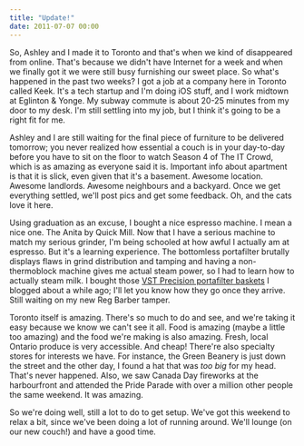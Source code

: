 ```yaml
---
title: "Update!"
date: 2011-07-07 00:00
---
```


<import><p>So, Ashley and I made it to Toronto and that's when we kind of disappeared from online. That's because we didn't have Internet for a week and when we finally got it we were still busy furnishing our sweet place. So what's happened in the past two weeks?
I got a job at a company here in Toronto called Keek. It's a tech startup and I'm doing iOS stuff, and I work midtown at Eglinton &amp; Yonge. My subway commute is about 20-25 minutes from my door to my desk. I'm still settling into my job, but I think it's going to be a right fit for me.</p>
<p>Ashley and I are still waiting for the final piece of furniture to be delivered tomorrow; you never realized how essential a couch is in your day-to-day before you have to sit on the floor to watch Season 4 of The IT Crowd, which is as amazing as everyone said it is. Important info about apartment is that it is slick, even given that it's a basement. Awesome location. Awesome landlords. Awesome neighbours and a backyard. Once we get everything settled, we'll post pics and get some feedback. Oh, and the cats love it here.</p>
<p>Using graduation as an excuse, I bought a nice espresso machine. I mean a nice one. The Anita by Quick Mill. Now that I have a serious machine to match my serious grinder, I'm being schooled at how awful I actually am at espresso. But it's a learning experience. The bottomless portafilter brutally displays flaws in grind distribution and tamping and having a non-thermoblock machine gives me actual steam power, so I had to learn how to actually steam milk. I bought those <a href="http://ashfurrow.com/index.php/2011/05/portafilter-baskets/">VST Precision portafilter baskets</a> I blogged about a while ago; I'll let you know how they go once they arrive. Still waiting on my new Reg Barber tamper.</p>
<p>Toronto itself is amazing. There's so much to do and see, and we're taking it easy because we know we can't see it all. Food is amazing (maybe a little too amazing) and the food we're making is also amazing. Fresh, local Ontario produce is very accessible. And cheap! There're also specialty stores for interests we have. For instance, the Green Beanery is just down the street and the other day, I found a hat that was <em>too big</em> for my head. That's never happened. Also, we saw Canada Day fireworks at the harbourfront and attended the Pride Parade with over a million other people the same weekend. It was amazing.</p>
<p>So we're doing well, still a lot to do to get setup. We've got this weekend to relax a bit, since we've been doing a lot of running around. We'll lounge (on our new couch!) and have a good time.</p></import>

<!-- more -->

